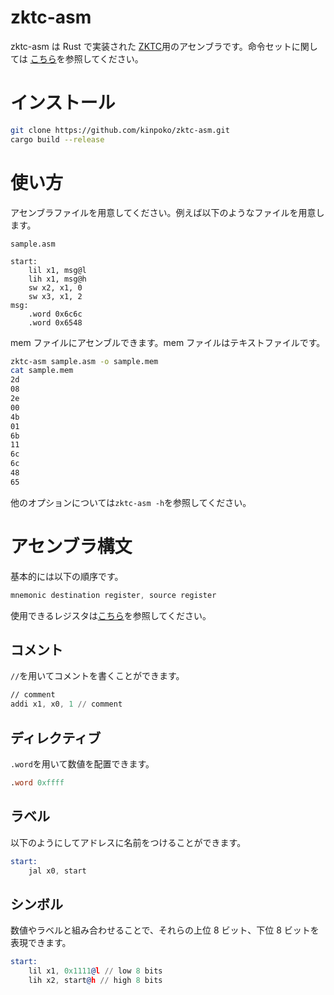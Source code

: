 # zktc-asm

zktc-asm は Rust で実装された [ZKTC](https://github.com/kinpoko/zktc)用のアセンブラです。命令セットに関しては [こちら](https://github.com/kinpoko/zktc#%E5%91%BD%E4%BB%A4%E3%82%BB%E3%83%83%E3%83%88)を参照してください。

# インストール

```sh
git clone https://github.com/kinpoko/zktc-asm.git
cargo build --release
```

# 使い方

アセンブラファイルを用意してください。例えば以下のようなファイルを用意します。

`sample.asm`

```
start:
	lil x1, msg@l
	lih x1, msg@h
	sw x2, x1, 0
	sw x3, x1, 2
msg:
	.word 0x6c6c
	.word 0x6548
```

mem ファイルにアセンブルできます。mem ファイルはテキストファイルです。

```sh
zktc-asm sample.asm -o sample.mem
cat sample.mem
2d
08
2e
00
4b
01
6b
11
6c
6c
48
65

```

他のオプションについては`zktc-asm -h`を参照してください。

# アセンブラ構文

基本的には以下の順序です。

```asm
mnemonic destination register, source register
```

使用できるレジスタは[こちら](https://github.com/kinpoko/zktc/tree/main#%E6%B1%8E%E7%94%A8%E3%83%AC%E3%82%B8%E3%82%B9%E3%82%BFgr)を参照してください。

## コメント

`//`を用いてコメントを書くことができます。

```asm
// comment
addi x1, x0, 1 // comment
```

## ディレクティブ

`.word`を用いて数値を配置できます。

```asm
.word 0xffff
```

## ラベル

以下のようにしてアドレスに名前をつけることができます。

```asm
start:
	jal x0, start
```

## シンボル

数値やラベルと組み合わせることで、それらの上位 8 ビット、下位 8 ビットを表現できます。

```asm
start:
	lil x1, 0x1111@l // low 8 bits
	lih x2, start@h // high 8 bits
```

